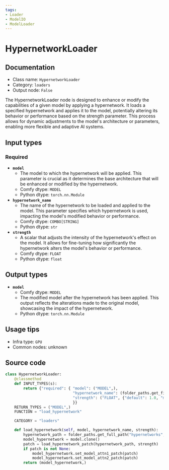 ```yaml
---
tags:
- Loader
- ModelIO
- ModelLoader
---
```


# HypernetworkLoader
## Documentation
- Class name: `HypernetworkLoader`
- Category: `loaders`
- Output node: `False`

The HypernetworkLoader node is designed to enhance or modify the capabilities of a given model by applying a hypernetwork. It loads a specified hypernetwork and applies it to the model, potentially altering its behavior or performance based on the strength parameter. This process allows for dynamic adjustments to the model's architecture or parameters, enabling more flexible and adaptive AI systems.
## Input types
### Required
- **`model`**
    - The model to which the hypernetwork will be applied. This parameter is crucial as it determines the base architecture that will be enhanced or modified by the hypernetwork.
    - Comfy dtype: `MODEL`
    - Python dtype: `torch.nn.Module`
- **`hypernetwork_name`**
    - The name of the hypernetwork to be loaded and applied to the model. This parameter specifies which hypernetwork is used, impacting the model's modified behavior or performance.
    - Comfy dtype: `COMBO[STRING]`
    - Python dtype: `str`
- **`strength`**
    - A scalar that adjusts the intensity of the hypernetwork's effect on the model. It allows for fine-tuning how significantly the hypernetwork alters the model's behavior or performance.
    - Comfy dtype: `FLOAT`
    - Python dtype: `float`
## Output types
- **`model`**
    - Comfy dtype: `MODEL`
    - The modified model after the hypernetwork has been applied. This output reflects the alterations made to the original model, showcasing the impact of the hypernetwork.
    - Python dtype: `torch.nn.Module`
## Usage tips
- Infra type: `GPU`
- Common nodes: unknown


## Source code
```python
class HypernetworkLoader:
    @classmethod
    def INPUT_TYPES(s):
        return {"required": { "model": ("MODEL",),
                              "hypernetwork_name": (folder_paths.get_filename_list("hypernetworks"), ),
                              "strength": ("FLOAT", {"default": 1.0, "min": -10.0, "max": 10.0, "step": 0.01}),
                              }}
    RETURN_TYPES = ("MODEL",)
    FUNCTION = "load_hypernetwork"

    CATEGORY = "loaders"

    def load_hypernetwork(self, model, hypernetwork_name, strength):
        hypernetwork_path = folder_paths.get_full_path("hypernetworks", hypernetwork_name)
        model_hypernetwork = model.clone()
        patch = load_hypernetwork_patch(hypernetwork_path, strength)
        if patch is not None:
            model_hypernetwork.set_model_attn1_patch(patch)
            model_hypernetwork.set_model_attn2_patch(patch)
        return (model_hypernetwork,)

```
